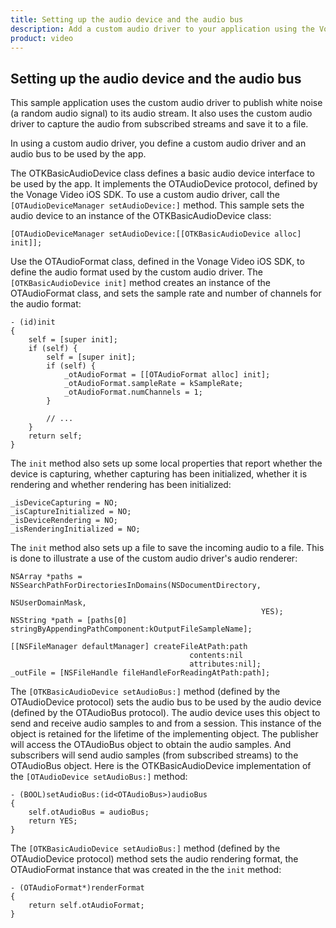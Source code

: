 ```yaml
---
title: Setting up the audio device and the audio bus
description: Add a custom audio driver to your application using the Vonage Video API.
product: video
---
```

## Setting up the audio device and the audio bus

<!-- alex ignore white -->

This sample application uses the custom audio driver to publish white noise (a random audio signal) to its audio stream. It also uses the custom audio driver to capture the audio from subscribed streams and save it to a file.

In using a custom audio driver, you define a custom audio driver and an audio bus to be used by the app.

The OTKBasicAudioDevice class defines a basic audio device interface to be used by the app. It implements the OTAudioDevice protocol, defined by the Vonage Video iOS SDK. To use a custom audio driver, call the `[OTAudioDeviceManager setAudioDevice:]` method. This sample sets the audio device to an instance of the OTKBasicAudioDevice class:

```objc
[OTAudioDeviceManager setAudioDevice:[[OTKBasicAudioDevice alloc] init]];
```

Use the OTAudioFormat class, defined in the Vonage Video iOS SDK, to define the audio format used by the custom audio driver. The `[OTKBasicAudioDevice init]` method creates an instance of the OTAudioFormat class, and sets the sample rate and number of channels for the audio format:

```objc
- (id)init
{
    self = [super init];
    if (self) {
        self = [super init];
        if (self) {
            _otAudioFormat = [[OTAudioFormat alloc] init];
            _otAudioFormat.sampleRate = kSampleRate;
            _otAudioFormat.numChannels = 1;
        }

        // ...
    }
    return self;
}
```

The `init` method also sets up some local properties that report whether the device is capturing, whether capturing has been initialized, whether it is rendering and whether rendering has been initialized:

```objc
_isDeviceCapturing = NO;
_isCaptureInitialized = NO;
_isDeviceRendering = NO;
_isRenderingInitialized = NO;
```

The `init` method also sets up a file to save the incoming audio to a file. This is done to illustrate a use of the custom audio driver's audio renderer:

```objc
NSArray *paths = NSSearchPathForDirectoriesInDomains(NSDocumentDirectory,
                                                        NSUserDomainMask,
                                                        YES);
NSString *path = [paths[0] stringByAppendingPathComponent:kOutputFileSampleName];

[[NSFileManager defaultManager] createFileAtPath:path
                                        contents:nil
                                        attributes:nil];
_outFile = [NSFileHandle fileHandleForReadingAtPath:path];
```

The `[OTKBasicAudioDevice setAudioBus:]` method (defined by the OTAudioDevice protocol) sets the audio bus to be used by the audio device (defined by the OTAudioBus protocol). The audio device uses this object to send and receive audio samples to and from a session. This instance of the object is retained for the lifetime of the implementing object. The publisher will access the OTAudioBus object to obtain the audio samples. And subscribers will send audio samples (from subscribed streams) to the OTAudioBus object. Here is the OTKBasicAudioDevice implementation of the `[OTAudioDevice setAudioBus:]` method:

```objc
- (BOOL)setAudioBus:(id<OTAudioBus>)audioBus
{
    self.otAudioBus = audioBus;
    return YES;
}
```

The `[OTKBasicAudioDevice setAudioBus:]` method (defined by the OTAudioDevice protocol) method sets the audio rendering format, the OTAudioFormat instance that was created in the the `init` method:

```objc
- (OTAudioFormat*)renderFormat
{
    return self.otAudioFormat;
}
```

